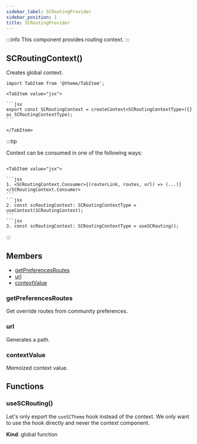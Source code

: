 ```yaml
---
sidebar_label: SCRoutingProvider
sidebar_position: 1
title: SCRoutingProvider
---
```


:::info
This component provides routing context.
:::

## SCRoutingContext()

Creates global context.

````mdx-code-block
import TabItem from '@theme/TabItem';

<TabItem value="jsx">

```jsx 
export const SCRoutingContext = createContext<SCRoutingContextType>({} as SCRoutingContextType);
```

</TabItem>
````

:::tip

<p>Context can be consumed in one of the following ways:</p>

````mdx-code-block

<TabItem value="jsx">

```jsx
1. <SCRoutingContext.Consumer>{(routerLink, routes, url) => (...)}</SCRoutingContext.Consumer>
```
```jsx
2. const scRoutingContext: SCRoutingContextType = useContext(SCRoutingContext);
```
```jsx
3. const scRoutingContext: SCRoutingContextType = useSCRouting();
````
</TabItem>

:::



## Members

- [getPreferencesRoutes](#getPreferencesRoutes)
- [url](#url)
- [contextValue](#contextValue)


<a name="getPreferencesRoutes"></a>

### getPreferencesRoutes

Get override routes from community preferences.

<a name="url"></a>

### url

Generates a path.


<a name="contextValue"></a>

### contextValue

Memoized context value.
## Functions


### useSCRouting()
<p>Let's only export the <code>useSCTheme</code> hook instead of the context.
We only want to use the hook directly and never the context component.</p>

**Kind**: global function  
